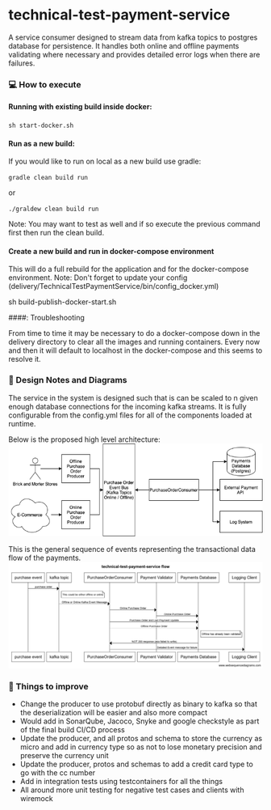 # technical-test-payment-service
A service consumer designed to stream data from kafka topics to postgres database for persistence. It handles both online and offline payments validating where necessary and provides detailed error logs when there are failures.

### :computer: How to execute

#### Running with existing build inside docker:

`sh start-docker.sh`

#### Run as a new build:
If you would like to run on local as a new build use gradle:

`gradle clean build run`

or

`./graldew clean build run`

Note: You may want to test as well and if so execute the previous command first then run the clean build.

#### Create a new build and run in docker-compose environment

This will do a full rebuild for the application and for the docker-compose environment.
Note: Don't forget to update your config (delivery/TechnicalTestPaymentService/bin/config_docker.yml)

sh build-publish-docker-start.sh

####: Troubleshooting

From time to time it may be necessary to do a docker-compose down in the delivery directory to clear all the images and running containers. Every now and then it will default to localhost in the docker-compose and this seems to resolve it.

### :memo: Design Notes and Diagrams

The service in the system is designed such that is can be scaled to n given enough database connections for the incoming kafka streams. It is fully configurable from the config.yml files for all of the components loaded at runtime.

Below is the proposed high level architecture:
![Pipeline Diagram](diagrams/System_Architecture_Technical_Test_Payment_System.png)

This is the general sequence of events representing the transactional data flow of the payments.
![Pipeline Diagram](diagrams/technical-test-payment-service-flow.png)

### :pushpin: Things to improve
- Change the producer to use protobuf directly as binary to kafka so that the deserialization will be easier and also more compact
- Would add in SonarQube, Jacoco, Snyke and google checkstyle as part of the final build CI/CD process
- Update the producer, and all protos and schema to store the currency as micro and add in currency type so as not to lose monetary precision and preserve the currency unit
- Update the producer, protos and schemas to add a credit card type to go with the cc number
- Add in integration tests using testcontainers for all the things
- All around more unit testing for negative test cases and clients with wiremock